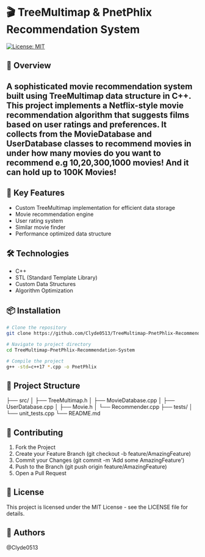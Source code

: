 # 🎬 TreeMultimap & PnetPhlix Recommendation System

[![License: MIT](https://img.shields.io/badge/License-MIT-yellow.svg)](https://opensource.org/licenses/MIT)

## 📝 Overview

## A sophisticated movie recommendation system built using TreeMultimap data structure in C++. This project implements a Netflix-style movie recommendation algorithm that suggests films based on user ratings and preferences. It collects from the MovieDatabase and UserDatabase classes to recommend movies in under how many movies do you want to recommend e.g 10,20,300,1000 movies! And it can hold up to 100K Movies!

## 🚀 Key Features

- Custom TreeMultimap implementation for efficient data storage
- Movie recommendation engine
- User rating system
- Similar movie finder
- Performance optimized data structure

## 🛠️ Technologies

- C++
- STL (Standard Template Library)
- Custom Data Structures
- Algorithm Optimization

## 📦 Installation

```bash
# Clone the repository
git clone https://github.com/Clyde0513/TreeMultimap-PnetPhlix-Recommendation-System

# Navigate to project directory
cd TreeMultimap-PnetPhlix-Recommendation-System

# Compile the project
g++ -std=c++17 *.cpp -o PnetPhlix
```
## 📁 Project Structure

├── src/
│   ├── TreeMultimap.h
│   ├── MovieDatabase.cpp
│   ├── UserDatabase.cpp
│   ├── Movie.h
│   └── Recommender.cpp
├── tests/
│   └── unit_tests.cpp
└── README.md


## 🤝 Contributing
1. Fork the Project
2. Create your Feature Branch (git checkout -b feature/AmazingFeature)
3. Commit your Changes (git commit -m 'Add some AmazingFeature')
4. Push to the Branch (git push origin feature/AmazingFeature)
5. Open a Pull Request

## 📝 License
This project is licensed under the MIT License - see the LICENSE file for details.

## 👥 Authors
@Clyde0513



